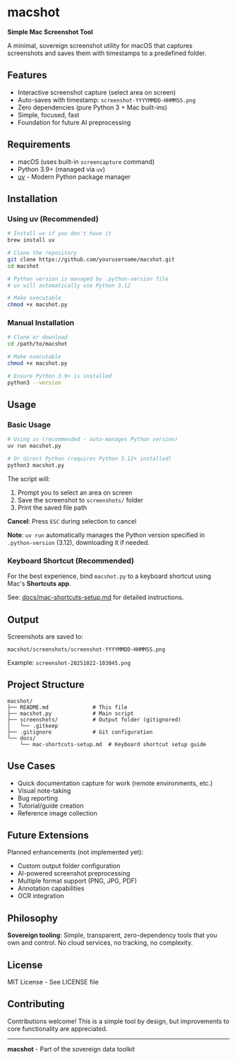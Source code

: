 # macshot

**Simple Mac Screenshot Tool**

A minimal, sovereign screenshot utility for macOS that captures screenshots and saves them with timestamps to a predefined folder.

## Features

- Interactive screenshot capture (select area on screen)
- Auto-saves with timestamp: `screenshot-YYYYMMDD-HHMMSS.png`
- Zero dependencies (pure Python 3 + Mac built-ins)
- Simple, focused, fast
- Foundation for future AI preprocessing

## Requirements

- macOS (uses built-in `screencapture` command)
- Python 3.9+ (managed via `uv`)
- [uv](https://docs.astral.sh/uv/) - Modern Python package manager

## Installation

### Using uv (Recommended)

```bash
# Install uv if you don't have it
brew install uv

# Clone the repository
git clone https://github.com/yourusername/macshot.git
cd macshot

# Python version is managed by .python-version file
# uv will automatically use Python 3.12

# Make executable
chmod +x macshot.py
```

### Manual Installation

```bash
# Clone or download
cd /path/to/macshot

# Make executable
chmod +x macshot.py

# Ensure Python 3.9+ is installed
python3 --version
```

## Usage

### Basic Usage

```bash
# Using uv (recommended - auto-manages Python version)
uv run macshot.py

# Or direct Python (requires Python 3.12+ installed)
python3 macshot.py
```

The script will:
1. Prompt you to select an area on screen
2. Save the screenshot to `screenshots/` folder
3. Print the saved file path

**Cancel**: Press `ESC` during selection to cancel

**Note**: `uv run` automatically manages the Python version specified in `.python-version` (3.12), downloading it if needed.

### Keyboard Shortcut (Recommended)

For the best experience, bind `macshot.py` to a keyboard shortcut using Mac's **Shortcuts app**.

See: [docs/mac-shortcuts-setup.md](docs/mac-shortcuts-setup.md) for detailed instructions.

## Output

Screenshots are saved to:
```
macshot/screenshots/screenshot-YYYYMMDD-HHMMSS.png
```

Example: `screenshot-20251022-103045.png`

## Project Structure

```
macshot/
├── README.md              # This file
├── macshot.py             # Main script
├── screenshots/           # Output folder (gitignored)
│   └── .gitkeep
├── .gitignore             # Git configuration
└── docs/
    └── mac-shortcuts-setup.md  # Keyboard shortcut setup guide
```

## Use Cases

- Quick documentation capture for work (remote environments, etc.)
- Visual note-taking
- Bug reporting
- Tutorial/guide creation
- Reference image collection

## Future Extensions

Planned enhancements (not implemented yet):
- Custom output folder configuration
- AI-powered screenshot preprocessing
- Multiple format support (PNG, JPG, PDF)
- Annotation capabilities
- OCR integration

## Philosophy

**Sovereign tooling**: Simple, transparent, zero-dependency tools that you own and control. No cloud services, no tracking, no complexity.

## License

MIT License - See LICENSE file

## Contributing

Contributions welcome! This is a simple tool by design, but improvements to core functionality are appreciated.

---

**macshot** - Part of the sovereign data toolkit
